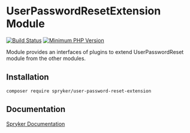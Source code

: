 # UserPasswordResetExtension Module
[![Build Status](https://travis-ci.org/spryker/user-password-reset-extension.svg)](https://travis-ci.org/spryker/user-password-reset-extension)
[![Minimum PHP Version](https://img.shields.io/badge/php-%3E%3D%207.3-8892BF.svg)](https://php.net/)

Module provides an interfaces of plugins to extend UserPasswordReset module from the other modules.

## Installation

```
composer require spryker/user-password-reset-extension
```

## Documentation

[Spryker Documentation](https://academy.spryker.com/developing_with_spryker/module_guide/modules.html)
